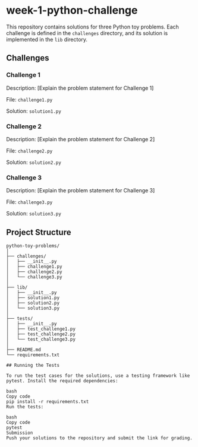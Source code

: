 # week-1-python-challenge

This repository contains solutions for three Python toy problems. Each challenge is defined in the `challenges` directory, and its solution is implemented in the `lib` directory.

## Challenges

### Challenge 1

Description: [Explain the problem statement for Challenge 1]

File: `challenge1.py`

Solution: `solution1.py`

### Challenge 2

Description: [Explain the problem statement for Challenge 2]

File: `challenge2.py`

Solution: `solution2.py`

### Challenge 3

Description: [Explain the problem statement for Challenge 3]

File: `challenge3.py`

Solution: `solution3.py`

## Project Structure

```plaintext
python-toy-problems/
│
├── challenges/
│   ├── __init__.py
│   ├── challenge1.py
│   ├── challenge2.py
│   └── challenge3.py
│
├── lib/
│   ├── __init__.py
│   ├── solution1.py
│   ├── solution2.py
│   └── solution3.py
│
├── tests/
│   ├── __init__.py
│   ├── test_challenge1.py
│   ├── test_challenge2.py
│   └── test_challenge3.py
│
├── README.md
└── requirements.txt

## Running the Tests

To run the test cases for the solutions, use a testing framework like pytest. Install the required dependencies:

bash
Copy code
pip install -r requirements.txt
Run the tests:

bash
Copy code
pytest
Submission
Push your solutions to the repository and submit the link for grading.

